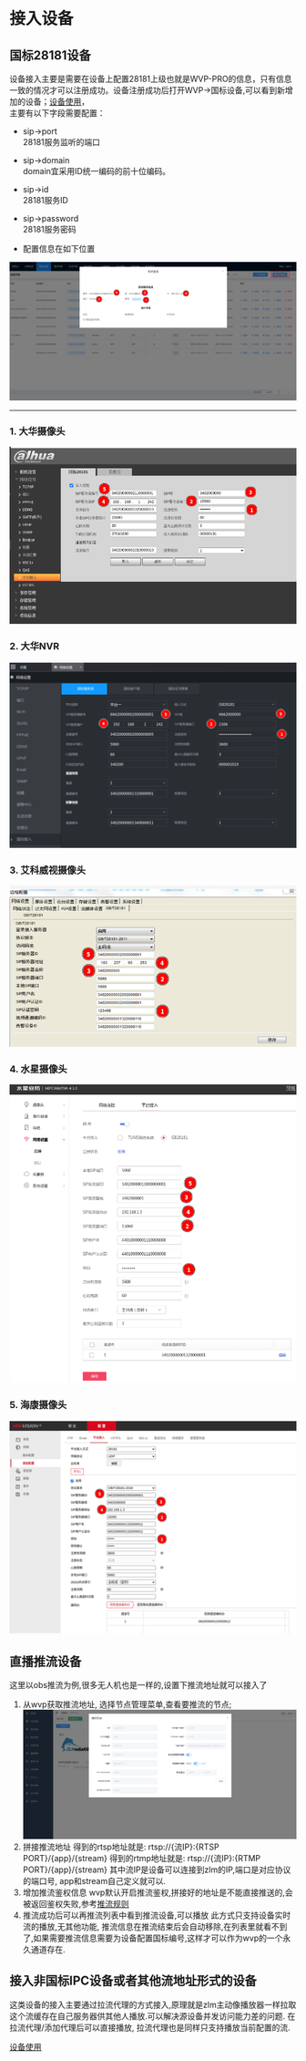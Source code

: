 <!-- 接入设备 -->
# 接入设备
## 国标28181设备
设备接入主要是需要在设备上配置28181上级也就是WVP-PRO的信息，只有信息一致的情况才可以注册成功。设备注册成功后打开WVP->国标设备,可以看到新增加的设备；[设备使用](./_content/ability/device_use.md)，  
主要有以下字段需要配置：  

- sip->port  
28181服务监听的端口  

- sip->domain  
domain宜采用ID统一编码的前十位编码。  

- sip->id  
28181服务ID

- sip->password  
28181服务密码    

- 配置信息在如下位置  

![_media/img_16.png](_media/img_16.png)
***
### 1. 大华摄像头
![_media/img_10.png](_media/img_10.png)
### 2. 大华NVR
![_media/img_11.png](_media/img_11.png)
### 3. 艾科威视摄像头
![_media/img_15.png](_media/img_15.png)
### 4. 水星摄像头
![_media/img_12.png](_media/img_12.png)
### 5. 海康摄像头
![_media/img_9.png](_media/img_9.png)

## 直播推流设备
这里以obs推流为例,很多无人机也是一样的,设置下推流地址就可以接入了
1. 从wvp获取推流地址, 选择节点管理菜单,查看要推流的节点;
   ![_media/img_19.png](_media/img_19.png)
2. 拼接推流地址
    得到的rtsp地址就是: rtsp://{流IP}:{RTSP PORT}/{app}/{stream}
    得到的rtmp地址就是: rtsp://{流IP}:{RTMP PORT}/{app}/{stream}
    其中流IP是设备可以连接到zlm的IP,端口是对应协议的端口号, app和stream自己定义就可以.
3. 增加推流鉴权信息
    wvp默认开启推流鉴权,拼接好的地址是不能直接推送的,会被返回鉴权失败,参考[推流规则](_content/ability/push?id=推流规则)
4. 推流成功后可以再推流列表中看到推流设备,可以播放
    此方式只支持设备实时流的播放,无其他功能, 推流信息在推流结束后会自动移除,在列表里就看不到了,如果需要推流信息需要为设备配置国标编号,这样才可以作为wvp的一个永久通道存在.

## 接入非国标IPC设备或者其他流地址形式的设备
这类设备的接入主要通过拉流代理的方式接入,原理就是zlm主动像播放器一样拉取这个流缓存在自己服务器供其他人播放.可以解决源设备并发访问能力差的问题.
在拉流代理/添加代理后可以直接播放, 拉流代理也是同样只支持播放当前配置的流.




[设备使用](_content/ability/device_use.md)
